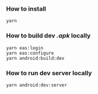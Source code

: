
### How to install
```shell
yarn
```

### How to build dev _.apk_ locally
```shell
yarn eas:login
yarn eas:configure
yarn android:build:dev
```

### How to run dev server locally
```shell
yarn android:dev:server
```
